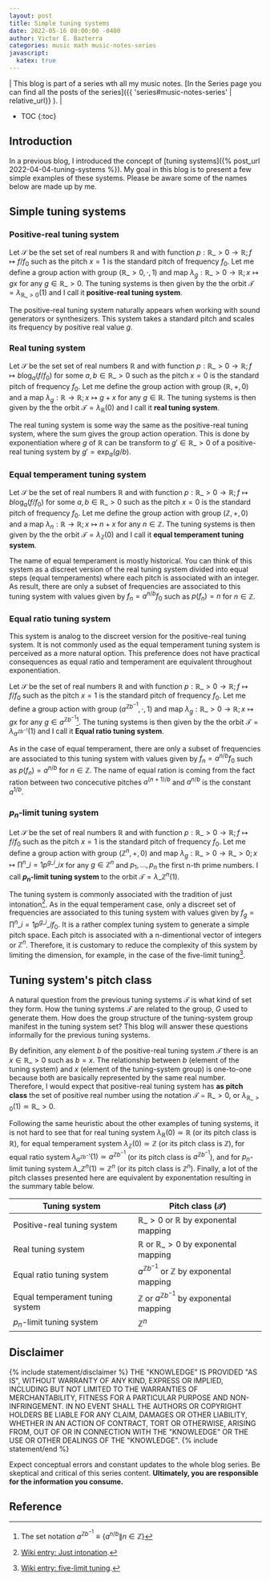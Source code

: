 ```yaml
---
layout: post
title: Simple tuning systems
date: 2022-05-16 08:00:00 -0400
author: Victor E. Bazterra
categories: music math music-notes-series
javascript:
  katex: true
---
```


| This blog is part of a series wth all my music notes. [In the Series page you can find all the posts of the series]({{ 'series#music-notes-series' | relative_url}} ). |

* TOC
{:toc}

## Introduction

In a previous blog, I introduced the concept of [tuning systems]({% post_url 2022-04-04-tuning-systems %}). My goal in this blog is to present a few simple examples of these systems. Please be aware some of the names below are made up by me.

## Simple tuning systems

### Positive-real tuning system

Let $\mathcal{S}$ be the set set of real numbers $\mathbb{R}$ and with function $p: \mathbb{R}\_{>0} \rightarrow \mathbb{R}; f \mapsto f/f_0$ such as the pitch $x = 1$ is the standard pitch of frequency $f_0$. Let me define a group action with group $(\mathbb{R}\_{>0}, \cdot, 1)$ and map $\lambda_g: \mathbb{R}\_{>0} \rightarrow \mathbb{R}; x \mapsto gx$ for any $g \in \mathbb{R}\_{>0}$. The tuning systems is then given by the the orbit $\mathcal{T} = \lambda_{\mathbb{R}\_{>0}}(1)$ and I call it **positive-real tuning system**.

The positive-real tuning system naturally appears when working with sound generators or synthesizers. This system takes a standard pitch and scales its frequency by positive real value $g$.

### Real tuning system

Let $\mathcal{S}$ be the set set of real numbers $\mathbb{R}$ and with function $p: \mathbb{R}\_{>0} \rightarrow \mathbb{R}; f \mapsto b\log_a(f/f_0)$ for some $a,b \in \mathbb{R}\_{>0}$ such as the pitch $x = 0$ is the standard pitch of frequency $f_0$. Let me define the group action with group $(\mathbb{R}, +, 0)$ and a map $\lambda_g: \mathbb{R} \rightarrow \mathbb{R}; x \mapsto g + x$ for any $g \in \mathbb{R}$. The tuning systems is then given by the the orbit $\mathcal{T} = \lambda_{\mathbb{R}}(0)$ and I call it **real tuning system**.

The real tuning system is some way the same as the positive-real tuning system, where the sum gives the group action operation. This is done by exponentiation where $g$ of $\mathbb{R}$ can be transform to $g' \in \mathbb{R}\_{>0}$ of a positive-real tuning system by $g' = \exp_a(g/b)$.

### Equal temperament tuning system

Let $\mathcal{S}$ be the set of real numbers $\mathbb{R}$ and with function $p: \mathbb{R}\_{>0} \rightarrow \mathbb{R}; f \mapsto b\log_a(f/f_0)$ for some $a,b \in \mathbb{R}\_{>0}$ such as the pitch $x = 0$ is the standard pitch of frequency $f_0$. Let me define the group action with group $(\mathbb{Z}, +, 0)$ and a map $\lambda_n: \mathbb{R} \rightarrow \mathbb{R}; x \mapsto n + x$ for any $n \in \mathbb{Z}$. The tuning systems is then given by the the orbit $\mathcal{T} = \lambda_{\mathbb{Z}}(0)$ and I call it **equal temperament tuning system**.

The name of equal temperament is mostly historical. You can think of this system as a discreet version of the real tuning system divided into equal steps (equal temperaments) where each pitch is associated with an integer. As result, there are only a subset of frequencies are associated to this tuning system with values given by $f_n = a^{n/b} f_0$ such as $p(f_n) = n$ for $n \in \mathbb{Z}$.

### Equal ratio tuning system

This system is analog to the discreet version for the positive-real tuning system. It is not commonly used as the equal temperament tuning system is perceived as a more natural option. This preference does not have practical consequences as equal ratio and temperament are equivalent throughout exponentiation.

Let $\mathcal{S}$ be the set of real numbers $\mathbb{R}$ and with function $p: \mathbb{R}\_{>0} \rightarrow \mathbb{R}; f \mapsto f/f_0$ such as the pitch $x = 1$ is the standard pitch of frequency $f_0$. Let me define a group action with group $(a^{\mathbb{Z}b^{-1}}, \cdot, 1)$ and map $\lambda_g: \mathbb{R}\_{>0} \rightarrow \mathbb{R}; x \mapsto gx$ for any $g \in a^{\mathbb{Z}b^{-1}}$[^1]. The tuning systems is then given by the the orbit $\mathcal{T} = \lambda_{a^{\mathbb{Z}b^{-1}}}(1)$ and I call it **Equal ratio tuning system**.

As in the case of equal temperament, there are only a subset of frequencies are associated to this tuning system with values given by $f_n = a^{n/b} f_0$ such as $p(f_n) = a^{n/b}$ for $n \in \mathbb{Z}$. The name of equal ration is coming from the fact ration between two concecutive pitches $a^{(n+1)/b}$ and $a^{n/b}$ is the constant $a^{1/b}$.

### $p_n$-limit tuning system

Let $\mathcal{S}$ be the set of real numbers $\mathbb{R}$ and with function $p: \mathbb{R}\_{>0} \rightarrow \mathbb{R}; f \mapsto f/f_0$ such as the pitch $x = 1$ is the standard pitch of frequency $f_0$. Let me define a group action with group $(\mathbb{Z}^n, +, 0)$ and map $\lambda_g: \mathbb{R}\_{>0} \rightarrow \mathbb{R}\_{>0}; x \mapsto \prod^n\_{i=1} p^{g\_i}\_i x$ for any $g \in \mathbb{Z}^n$ and $p_1,..., p_n$ the first n-th prime numbers. I call **$p_n$-limit tuning system** to the orbit $\mathcal{T} = \lambda\_{\mathbb{Z}^n}(1)$.

The tuning system is commonly associated with the tradition of just intonation[^2]. As in the equal temperament case, only a discreet set of frequencies are associated to this tuning system with values given by $f_g = \prod^n\_{i=1} p^{g\_i}\_i f_0$. It is a rather complex tuning system to generate a simple pitch space. Each pitch is associated with a n-dimentional vector of integers or $\mathbb{Z}^n$. Therefore, it is customary to reduce the complexity of this system by limiting the dimension, for example, in the case of the five-limit tuning[^3].

## Tuning system's pitch class

A natural question from the previous tuning systems $\mathcal{T}$ is what kind of set they form. How the tuning systems $\mathcal{T}$ are related to the group, $G$ used to generate them. How does the group structure of the tuning-system group manifest in the tuning system set? This blog will answer these questions informally for the previous tuning systems.

By definition, any element $b$ of the positive-real tuning system $\mathcal{T}$ there is an $x \in \mathbb{R}\_{>0}$ such as $b = x$. The relationship between $b$ (element of the tuning system) and $x$ (element of the tuning-system group) is one-to-one because both are basically represented by the same real number. Therefore, I would expect that positive-real tuning system has **as pitch class** the set of positive real number using the notation $\mathcal{T} \simeq \mathbb{R}\_{>0}$, or $\lambda_{\mathbb{R}\_{>0}}(1) \simeq \mathbb{R}\_{>0}$.

Following the same heuristic about the other examples of tuning systems, it is not hard to see that for real tuning system $\lambda_{\mathbb{R}}(0) \simeq \mathbb{R}$ (or its pitch class is $\mathbb{R}$), for equal temperament system $\lambda_{\mathbb{Z}}(0) \simeq \mathbb{Z}$ (or its pitch class is $\mathbb{Z}$), for equal ratio system $\lambda_{a^{\mathbb{Z}b^{-1}}}(1) \simeq a^{\mathbb{Z}b^{-1}}$ (or its pitch class is $a^{\mathbb{Z}b^{-1}}$), and for $p_n$-limit tuning system $\lambda\_{\mathbb{Z}^n}(1) \simeq \mathbb{Z}^n$ (or its pitch class is $\mathbb{Z}^n$). Finally, a lot of the pitch classes presented here are equivalent by exponentation resulting in the summary table below.

| Tuning system                   | Pitch class ($\mathcal{T}$)                                  |
|---------------------------------|--------------------------------------------------------------|
| Positive-real tuning system     | $\mathbb{R}\_{>0}$ or $\mathbb{R}$ by exponental mapping     |
| Real tuning system              | $\mathbb{R}$ or $\mathbb{R}\_{>0}$ by exponental mapping     |
| Equal ratio tuning system       | $a^{\mathbb{Z}b^{-1}}$ or $\mathbb{Z}$ by exponental mapping |
| Equal temperament tuning system | $\mathbb{Z}$ or $a^{\mathbb{Z}b^{-1}}$ by exponental mapping |
| $p_n$-limit tuning system       | $\mathbb{Z}^n$                                               |

## Disclaimer

{% include statement/disclaimer %}
THE \"KNOWLEDGE\" IS PROVIDED \"AS IS\", WITHOUT WARRANTY OF ANY KIND, EXPRESS OR IMPLIED, INCLUDING BUT NOT LIMITED TO THE WARRANTIES OF MERCHANTABILITY, FITNESS FOR A PARTICULAR PURPOSE AND NON-INFRINGEMENT. IN NO EVENT SHALL THE AUTHORS OR COPYRIGHT HOLDERS BE LIABLE FOR ANY CLAIM, DAMAGES OR OTHER LIABILITY, WHETHER IN AN ACTION OF CONTRACT, TORT OR OTHERWISE, ARISING FROM, OUT OF OR IN CONNECTION WITH THE \"KNOWLEDGE\" OR THE USE OR OTHER DEALINGS OF THE \"KNOWLEDGE\".
{% include statement/end %}

Expect conceptual errors and constant updates to the whole blog series. Be skeptical and critical of this series content. **Ultimately, you are responsible for the information you consume.**

## Reference

[^1]: The set notation $a^{\mathbb{Z}b^{-1}} \equiv \lbrace a^{n/b} \| n \in \mathbb{Z} \rbrace$
[^2]: [Wiki entry: Just intonation](https://en.wikipedia.org/wiki/Just_intonation).
[^3]: [Wiki entry: five-limit tuning](https://en.wikipedia.org/wiki/Five-limit_tuning).